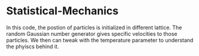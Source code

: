 # Statistical-Mechanics
In this code, the postion of particles is initialized in different lattice. The random Gaussian number generator gives specific velocities to those particles. We then can tweak with the temperature parameter to understand the phyiscs behind it.
